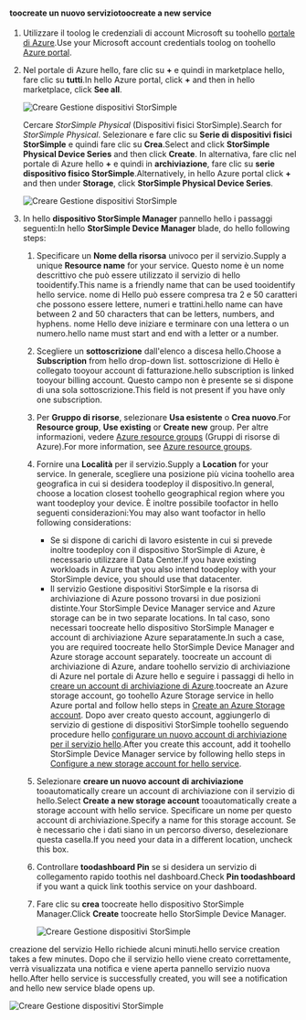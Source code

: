 <!--author=alkohli last changed:02/10/2017-->


#### <a name="toocreate-a-new-service"></a><span data-ttu-id="11955-101">toocreate un nuovo servizio</span><span class="sxs-lookup"><span data-stu-id="11955-101">toocreate a new service</span></span>

1. <span data-ttu-id="11955-102">Utilizzare il toolog le credenziali di account Microsoft su toohello [portale di Azure](https://portal.azure.com/).</span><span class="sxs-lookup"><span data-stu-id="11955-102">Use your Microsoft account credentials toolog on toohello [Azure portal](https://portal.azure.com/).</span></span>

2. <span data-ttu-id="11955-103">Nel portale di Azure hello, fare clic su  **+**  e quindi in marketplace hello, fare clic su **tutti**.</span><span class="sxs-lookup"><span data-stu-id="11955-103">In hello Azure portal, click **+** and then in hello marketplace, click **See all**.</span></span>

    ![Creare Gestione dispositivi StorSimple](./media/storsimple-8000-create-new-service/createssdevman1.png)

    <span data-ttu-id="11955-105">Cercare _StorSimple Physical_ (Dispositivi fisici StorSimple).</span><span class="sxs-lookup"><span data-stu-id="11955-105">Search for _StorSimple Physical_.</span></span> <span data-ttu-id="11955-106">Selezionare e fare clic su **Serie di dispositivi fisici StorSimple** e quindi fare clic su **Crea**.</span><span class="sxs-lookup"><span data-stu-id="11955-106">Select and click **StorSimple Physical Device Series** and then click **Create**.</span></span> <span data-ttu-id="11955-107">In alternativa, fare clic nel portale di Azure hello  **+**  e quindi in **archiviazione**, fare clic su **serie dispositivo fisico StorSimple**.</span><span class="sxs-lookup"><span data-stu-id="11955-107">Alternatively, in hello Azure portal click **+** and then under **Storage**, click **StorSimple Physical Device Series**.</span></span>

    ![Creare Gestione dispositivi StorSimple](./media/storsimple-8000-create-new-service/createssdevman11.png)

3. <span data-ttu-id="11955-109">In hello **dispositivo StorSimple Manager** pannello hello i passaggi seguenti:</span><span class="sxs-lookup"><span data-stu-id="11955-109">In hello **StorSimple Device Manager** blade, do hello following steps:</span></span>
   
   1. <span data-ttu-id="11955-110">Specificare un **Nome della risorsa** univoco per il servizio.</span><span class="sxs-lookup"><span data-stu-id="11955-110">Supply a unique **Resource name** for your service.</span></span> <span data-ttu-id="11955-111">Questo nome è un nome descrittivo che può essere utilizzato il servizio di hello tooidentify.</span><span class="sxs-lookup"><span data-stu-id="11955-111">This name is a friendly name that can be used tooidentify hello service.</span></span> <span data-ttu-id="11955-112">nome di Hello può essere compresa tra 2 e 50 caratteri che possono essere lettere, numeri e trattini.</span><span class="sxs-lookup"><span data-stu-id="11955-112">hello name can have between 2 and 50 characters that can be letters, numbers, and hyphens.</span></span> <span data-ttu-id="11955-113">nome Hello deve iniziare e terminare con una lettera o un numero.</span><span class="sxs-lookup"><span data-stu-id="11955-113">hello name must start and end with a letter or a number.</span></span>

   2. <span data-ttu-id="11955-114">Scegliere un **sottoscrizione** dall'elenco a discesa hello.</span><span class="sxs-lookup"><span data-stu-id="11955-114">Choose a **Subscription** from hello drop-down list.</span></span> <span data-ttu-id="11955-115">sottoscrizione di Hello è collegato tooyour account di fatturazione.</span><span class="sxs-lookup"><span data-stu-id="11955-115">hello subscription is linked tooyour billing account.</span></span> <span data-ttu-id="11955-116">Questo campo non è presente se si dispone di una sola sottoscrizione.</span><span class="sxs-lookup"><span data-stu-id="11955-116">This field is not present if you have only one subscription.</span></span>

   3. <span data-ttu-id="11955-117">Per **Gruppo di risorse**, selezionare **Usa esistente** o **Crea nuovo**.</span><span class="sxs-lookup"><span data-stu-id="11955-117">For **Resource group**, **Use existing** or **Create new** group.</span></span> <span data-ttu-id="11955-118">Per altre informazioni, vedere [Azure resource groups](https://azure.microsoft.com/documentation/articles/virtual-machines-windows-infrastructure-resource-groups-guidelines/) (Gruppi di risorse di Azure).</span><span class="sxs-lookup"><span data-stu-id="11955-118">For more information, see [Azure resource groups](https://azure.microsoft.com/documentation/articles/virtual-machines-windows-infrastructure-resource-groups-guidelines/).</span></span>
   
   4. <span data-ttu-id="11955-119">Fornire una **Località** per il servizio.</span><span class="sxs-lookup"><span data-stu-id="11955-119">Supply a **Location** for your service.</span></span> <span data-ttu-id="11955-120">In generale, scegliere una posizione più vicina toohello area geografica in cui si desidera toodeploy il dispositivo.</span><span class="sxs-lookup"><span data-stu-id="11955-120">In general, choose a location closest toohello geographical region where you want toodeploy your device.</span></span> <span data-ttu-id="11955-121">È inoltre possibile toofactor in hello seguenti considerazioni:</span><span class="sxs-lookup"><span data-stu-id="11955-121">You may also want toofactor in hello following considerations:</span></span> 
      
      * <span data-ttu-id="11955-122">Se si dispone di carichi di lavoro esistente in cui si prevede inoltre toodeploy con il dispositivo StorSimple di Azure, è necessario utilizzare il Data Center.</span><span class="sxs-lookup"><span data-stu-id="11955-122">If you have existing workloads in Azure that you also intend toodeploy with your StorSimple device, you should use that datacenter.</span></span>
      * <span data-ttu-id="11955-123">Il servizio Gestione dispositivi StorSimple e la risorsa di archiviazione di Azure possono trovarsi in due posizioni distinte.</span><span class="sxs-lookup"><span data-stu-id="11955-123">Your StorSimple Device Manager service and Azure storage can be in two separate locations.</span></span> <span data-ttu-id="11955-124">In tal caso, sono necessari toocreate hello dispositivo StorSimple Manager e account di archiviazione Azure separatamente.</span><span class="sxs-lookup"><span data-stu-id="11955-124">In such a case, you are required toocreate hello StorSimple Device Manager and Azure storage account separately.</span></span> <span data-ttu-id="11955-125">toocreate un account di archiviazione di Azure, andare toohello servizio di archiviazione di Azure nel portale di Azure hello e seguire i passaggi di hello in [creare un account di archiviazione di Azure](../articles/storage/common/storage-create-storage-account.md#create-a-storage-account).</span><span class="sxs-lookup"><span data-stu-id="11955-125">toocreate an Azure storage account, go toohello Azure Storage service in hello Azure portal and follow hello steps in [Create an Azure Storage account](../articles/storage/common/storage-create-storage-account.md#create-a-storage-account).</span></span> <span data-ttu-id="11955-126">Dopo aver creato questo account, aggiungerlo di servizio di gestione di dispositivi StorSimple toohello seguendo procedure hello [configurare un nuovo account di archiviazione per il servizio hello](../articles/storsimple/storsimple-8000-deployment-walkthrough-u2.md#configure-a-new-storage-account-for-the-service).</span><span class="sxs-lookup"><span data-stu-id="11955-126">After you create this account, add it toohello StorSimple Device Manager service by following hello steps in [Configure a new storage account for hello service](../articles/storsimple/storsimple-8000-deployment-walkthrough-u2.md#configure-a-new-storage-account-for-the-service).</span></span>

   5. <span data-ttu-id="11955-127">Selezionare **creare un nuovo account di archiviazione** tooautomatically creare un account di archiviazione con il servizio di hello.</span><span class="sxs-lookup"><span data-stu-id="11955-127">Select **Create a new storage account** tooautomatically create a storage account with hello service.</span></span> <span data-ttu-id="11955-128">Specificare un nome per questo account di archiviazione.</span><span class="sxs-lookup"><span data-stu-id="11955-128">Specify a name for this storage account.</span></span> <span data-ttu-id="11955-129">Se è necessario che i dati siano in un percorso diverso, deselezionare questa casella.</span><span class="sxs-lookup"><span data-stu-id="11955-129">If you need your data in a different location, uncheck this box.</span></span>

   6. <span data-ttu-id="11955-130">Controllare **toodashboard Pin** se si desidera un servizio di collegamento rapido toothis nel dashboard.</span><span class="sxs-lookup"><span data-stu-id="11955-130">Check **Pin toodashboard** if you want a quick link toothis service on your dashboard.</span></span>
      
   7. <span data-ttu-id="11955-131">Fare clic su **crea** toocreate hello dispositivo StorSimple Manager.</span><span class="sxs-lookup"><span data-stu-id="11955-131">Click **Create** toocreate hello StorSimple Device Manager.</span></span>

       ![Creare Gestione dispositivi StorSimple](./media/storsimple-8000-create-new-service/createssdevman2.png)
   
<span data-ttu-id="11955-133">creazione del servizio Hello richiede alcuni minuti.</span><span class="sxs-lookup"><span data-stu-id="11955-133">hello service creation takes a few minutes.</span></span> <span data-ttu-id="11955-134">Dopo che il servizio hello viene creato correttamente, verrà visualizzata una notifica e viene aperta pannello servizio nuova hello.</span><span class="sxs-lookup"><span data-stu-id="11955-134">After hello service is successfully created, you will see a notification and hello new service blade opens up.</span></span>
   
![Creare Gestione dispositivi StorSimple](./media/storsimple-8000-create-new-service/createssdevman5.png)


